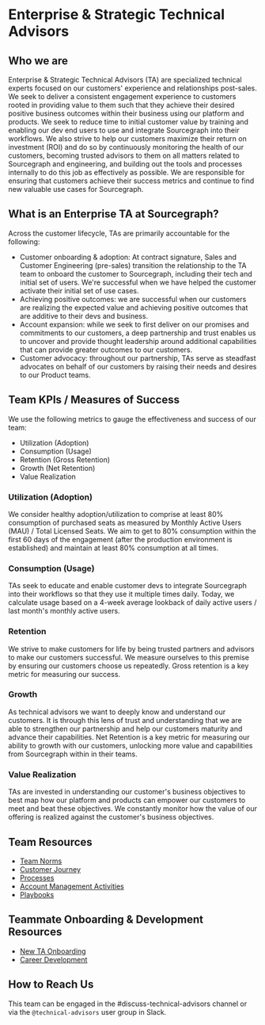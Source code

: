 # Enterprise & Strategic Technical Advisors

## Who we are

Enterprise & Strategic Technical Advisors (TA) are specialized technical experts focused on our customers' experience and relationships post-sales. We seek to deliver a consistent engagement experience to customers rooted in providing value to them such that they achieve their desired positive business outcomes within their business using our platform and products. We seek to reduce time to initial customer value by training and enabling our dev end users to use and integrate Sourcegraph into their workflows. We also strive to help our customers maximize their return on investment (ROI) and do so by continuously monitoring the health of our customers, becoming trusted advisors to them on all matters related to Sourcegraph and engineering, and building out the tools and processes internally to do this job as effectively as possible. We are responsible for ensuring that customers achieve their success metrics and continue to find new valuable use cases for Sourcegraph.

## What is an Enterprise TA at Sourcegraph?

Across the customer lifecycle, TAs are primarily accountable for the following:
- Customer onboarding &  adoption: At contract signature, Sales and Customer Engineering (pre-sales) transition the relationship to the TA team to onboard the customer to Sourcegraph, including their tech and initial set of users. We're successful when we have helped the customer activate their initial set of use cases.
- Achieving positive outcomes: we are successful when our customers are realizing the expected value and achieving positive outcomes that are additive to their devs and business.
- Account expansion: while we seek to first deliver on our promises and commitments to our customers, a deep partnership and trust enables us to uncover and provide thought leadership around additional capabilities that can provide greater outcomes to our customers.
- Customer advocacy: throughout our partnership, TAs serve as steadfast advocates on behalf of our customers by raising their needs and desires to our Product teams.


## Team KPIs / Measures of Success

We use the following metrics to gauge the effectiveness and success of our team:

- Utilization (Adoption)
- Consumption (Usage)
- Retention (Gross Retention)
- Growth (Net Retention)
- Value Realization

### Utilization (Adoption)

We consider healthy adoption/utilization to comprise at least 80% consumption of purchased seats as measured by Monthly Active Users (MAU) / Total Licensed Seats. We aim to get to 80% consumption within the first 60 days of the engagement (after the production environment is established) and maintain at least 80% consumption at all times.

### Consumption (Usage)

TAs seek to educate and enable customer devs to integrate Sourcegraph into their workflows so that they use it multiple times daily. Today, we calculate usage based on a 4-week average lookback of daily active users / last month's monthly active users.

### Retention

We strive to make customers for life by being trusted partners and advisors to make our customers successful. We measure ourselves to this premise by ensuring our customers choose us repeatedly. Gross retention is a key metric for measuring our success.

### Growth

As technical advisors we want to deeply know and understand our customers. It is through this lens of trust and understanding that we are able to strengthen our partnership and help our customers maturity and advance their capabilities. Net Retention is a key metric for measuring our ability to growth with our customers, unlocking more value and capabilities from Sourcegraph within in their teams.

### Value Realization

TAs are invested in understanding our customer's business objectives to best map how our platform and products can empower our customers to meet and beat these objectives. We constantly monitor how the value of our offering is realized against the customer's business objectives.


## Team Resources

- [Team Norms](team-culture/team-norms.md)
- [Customer Journey](team-culture/customer-journey.md)
- [Processes](team-culture/processes.md)
- [Account Management Activities](team-culture/account-management-activities.md)
- [Playbooks](team-culture/playbooks.md)

## Teammate Onboarding & Development Resources

- [New TA Onboarding](onboarding/ta-onboarding.md)
- [Career Development](career-growth/ta-career-development.md)

## How to Reach Us

This team can be engaged in the #discuss-technical-advisors channel or via the `@technical-advisors` user group in Slack.
